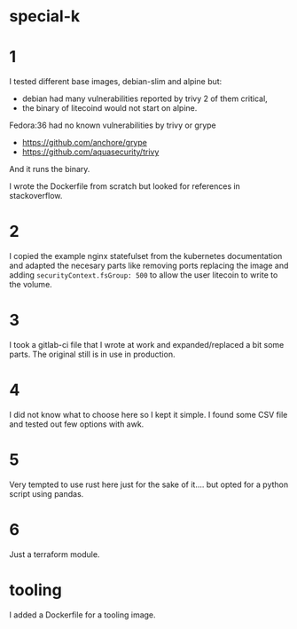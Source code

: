# special-k

# 1 
I tested different base images, debian-slim and alpine but:
- debian had many vulnerabilities reported by trivy 2 of them critical, 
- the binary of litecoind would not start on alpine.

Fedora:36 had no known vulnerabilities by trivy or grype 
- https://github.com/anchore/grype
- https://github.com/aquasecurity/trivy

And it runs the binary.

I wrote the Dockerfile from scratch but looked for references in stackoverflow.

# 2 
I copied the example nginx statefulset from the kubernetes documentation and adapted the necesary parts like removing ports replacing the image and adding `securityContext.fsGroup: 500` to allow the user litecoin to write to the volume.

# 3 
I took a gitlab-ci file that I wrote at work and expanded/replaced a bit some parts.
The original still is in use in production.

# 4
I did not know what to choose here so I kept it simple. 
I found some CSV file and tested out few options with awk.

# 5 
Very tempted to use rust here just for the sake of it.... but opted for a python script using pandas.

# 6 
Just a terraform module.

# tooling
I added a Dockerfile for a tooling image.